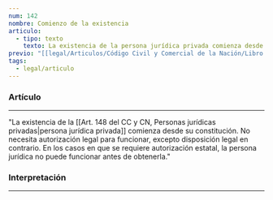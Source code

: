 ```yaml
---
num: 142
nombre: Comienzo de la existencia
articulo:
  - tipo: texto
    texto: La existencia de la persona jurídica privada comienza desde su constitución. No necesita autorización legal para funcionar, excepto disposición legal en contrario. En los casos en que se requiere autorización estatal, la persona jurídica no puede funcionar antes de obtenerla.
previo: "[[legal/Articulos/Código Civil y Comercial de la Nación/Libro Primero/Título 2/Capítulo 1/Sección 1/Sección 1, Personalidad. Composición.md|Sección 1, Personalidad. Composición]]"
tags:
  - legal/articulo
---
```

### Artículo
---
"La existencia de la [[Art. 148 del CC y CN, Personas jurídicas privadas|persona jurídica privada]] comienza desde su constitución. No necesita autorización legal para funcionar, excepto disposición legal en contrario. En los casos en que se requiere autorización estatal, la persona jurídica no puede funcionar antes de obtenerla."

### Interpretación
---
